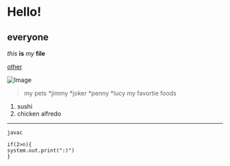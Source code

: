 # Hello!
## everyone
*this* **is** *my* **file**

[other](other.md)

![Image](https://encrypted-tbn0.gstatic.com/images?q=tbn:ANd9GcT0KnNu46povUcwKNf8fGiljnFfnD20nwYHd1r44JUikA&s)
> my pets
*jimmy
*joker
*penny
*lucy
> my favortie foods
1. sushi
2. chicken alfredo
---
`javac` 
```
if(2>n){
system.out.print(":)")
}
```
